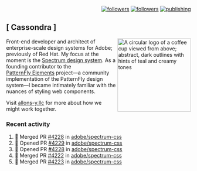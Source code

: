 <p align="right"><a rel="me" href="https://front-end.social/@castastrophe">
    <img alt="followers" title="Follow me on Mastodon" src="https://img.shields.io/mastodon/follow/109297102751309835?domain=https%3A%2F%2Ffront-end.social&label=Follow&logo=mastodon&logoColor=white&style=for-the-badge&labelColor=008080&color=006969"/></a>
  <a href="https://codepen.io/castastrophe/">
    <img alt="followers" title="Follow me on CodePen" src="https://img.shields.io/badge/23-1?color=640464&labelColor=7c007c&style=for-the-badge&logo=codepen&label=Follow"/></a>
<a href="https://castastrophe.medium.com/">
    <img alt="publishing" title="View articles on Medium" src="https://img.shields.io/badge/107-1?color=666&labelColor=444&label=subscribe&logo=medium&logoColor=white&style=for-the-badge"/></a>
</p>

## [&nbsp;Cassondra&nbsp;]

<img align="right" src="https://github-production-user-asset-6210df.s3.amazonaws.com/1840295/253016758-ba468774-1cd3-42c2-8f43-947b5eeb5edf.png" height="200" alt="A circular logo of a coffee cup viewed from above; abstract, dark outlines with hints of teal and creamy tones">

Front-end developer and architect of enterprise-scale design systems for Adobe; previously of Red Hat. My focus at the moment is the [Spectrum design system](https://github.com/adobe/spectrum-css). As a founding contributor to the [PatternFly&nbsp;Elements](https://github.com/patternfly/patternfly-elements) project&mdash;a community implementation of the PatternFly design system&mdash;I became intimately familiar with the nuances of styling web components.

Visit [allons-y.llc](http://allons-y.llc/) for more about how we might work together.

### Recent activity

<!--START_SECTION:activity-->
1. 🎉 Merged PR [#4228](https://github.com/adobe/spectrum-css/pull/4228) in [adobe/spectrum-css](https://github.com/adobe/spectrum-css)
2. 💪 Opened PR [#4229](https://github.com/adobe/spectrum-css/pull/4229) in [adobe/spectrum-css](https://github.com/adobe/spectrum-css)
3. 💪 Opened PR [#4228](https://github.com/adobe/spectrum-css/pull/4228) in [adobe/spectrum-css](https://github.com/adobe/spectrum-css)
4. 🎉 Merged PR [#4222](https://github.com/adobe/spectrum-css/pull/4222) in [adobe/spectrum-css](https://github.com/adobe/spectrum-css)
5. 🎉 Merged PR [#4223](https://github.com/adobe/spectrum-css/pull/4223) in [adobe/spectrum-css](https://github.com/adobe/spectrum-css)
<!--END_SECTION:activity-->
